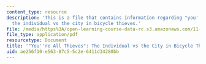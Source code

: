 ```yaml
---
content_type: resource
description: 'This is a file that contains information regarding "you''re all thieves":
  the individual vs the city in bicycle thieves.'
file: /media/https%3A/open-learning-course-data-rc.s3.amazonaws.com/11-139-the-city-in-film-spring-2015/ae256f10e56387c55c2e6411d34280bb_MIT11_139S15_Paper2.pdf
file_type: application/pdf
resourcetype: Document
title: '"You''re All Thieves": The Individual vs the City in Bicycle Thieves'
uid: ae256f10-e563-87c5-5c2e-6411d34280bb
---
```

